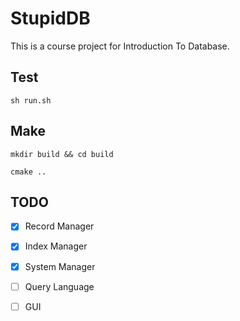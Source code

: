 # StupidDB

This is a course project for Introduction To Database.


## Test
```shell
sh run.sh
```

## Make

```shell
mkdir build && cd build

cmake ..
```


## TODO

- [x] Record Manager
- [x] Index Manager
- [x] System Manager
- [ ] Query Language
- [ ] GUI

